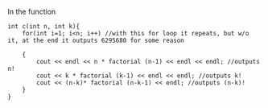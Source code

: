 In the function

>	
	int c(int n, int k){
		for(int i=1; i<n; i++) //with this for loop it repeats, but w/o it, at the end it outputs 6295680 for some reason

		{
			cout << endl << n * factorial (n-1) << endl << endl; //outputs n!
			cout << k * factorial (k-1) << endl << endl; //outputs k!
			cout << (n-k)* factorial (n-k-1) << endl; //outputs (n-k)!
		}
	}
>